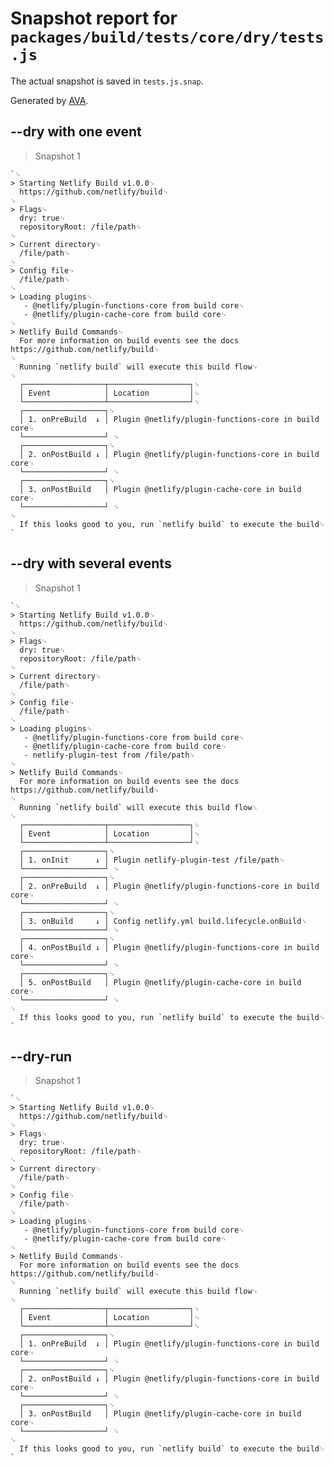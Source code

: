 # Snapshot report for `packages/build/tests/core/dry/tests.js`

The actual snapshot is saved in `tests.js.snap`.

Generated by [AVA](https://ava.li).

## --dry with one event

> Snapshot 1

    `␊
    > Starting Netlify Build v1.0.0␊
      https://github.com/netlify/build␊
    ␊
    > Flags␊
      dry: true␊
      repositoryRoot: /file/path␊
    ␊
    > Current directory␊
      /file/path␊
    ␊
    > Config file␊
      /file/path␊
    ␊
    > Loading plugins␊
       - @netlify/plugin-functions-core from build core␊
       - @netlify/plugin-cache-core from build core␊
    ␊
    > Netlify Build Commands␊
      For more information on build events see the docs https://github.com/netlify/build␊
    ␊
      Running `netlify build` will execute this build flow␊
    ␊
      ┌──────────────────┬──────────────────┐␊
      │ Event            │ Location         │␊
      └──────────────────┴──────────────────┘␊
      ┌──────────────────┐␊
      │ 1. onPreBuild  ↓ │ Plugin @netlify/plugin-functions-core in build core␊
      └──────────────────┘ ␊
      ┌──────────────────┐␊
      │ 2. onPostBuild ↓ │ Plugin @netlify/plugin-functions-core in build core␊
      └──────────────────┘ ␊
      ┌──────────────────┐␊
      │ 3. onPostBuild   │ Plugin @netlify/plugin-cache-core in build core␊
      └──────────────────┘ ␊
    ␊
      If this looks good to you, run `netlify build` to execute the build␊
    `

## --dry with several events

> Snapshot 1

    `␊
    > Starting Netlify Build v1.0.0␊
      https://github.com/netlify/build␊
    ␊
    > Flags␊
      dry: true␊
      repositoryRoot: /file/path␊
    ␊
    > Current directory␊
      /file/path␊
    ␊
    > Config file␊
      /file/path␊
    ␊
    > Loading plugins␊
       - @netlify/plugin-functions-core from build core␊
       - @netlify/plugin-cache-core from build core␊
       - netlify-plugin-test from /file/path␊
    ␊
    > Netlify Build Commands␊
      For more information on build events see the docs https://github.com/netlify/build␊
    ␊
      Running `netlify build` will execute this build flow␊
    ␊
      ┌──────────────────┬──────────────────┐␊
      │ Event            │ Location         │␊
      └──────────────────┴──────────────────┘␊
      ┌──────────────────┐␊
      │ 1. onInit      ↓ │ Plugin netlify-plugin-test /file/path␊
      └──────────────────┘ ␊
      ┌──────────────────┐␊
      │ 2. onPreBuild  ↓ │ Plugin @netlify/plugin-functions-core in build core␊
      └──────────────────┘ ␊
      ┌──────────────────┐␊
      │ 3. onBuild     ↓ │ Config netlify.yml build.lifecycle.onBuild␊
      └──────────────────┘ ␊
      ┌──────────────────┐␊
      │ 4. onPostBuild ↓ │ Plugin @netlify/plugin-functions-core in build core␊
      └──────────────────┘ ␊
      ┌──────────────────┐␊
      │ 5. onPostBuild   │ Plugin @netlify/plugin-cache-core in build core␊
      └──────────────────┘ ␊
    ␊
      If this looks good to you, run `netlify build` to execute the build␊
    `

## --dry-run

> Snapshot 1

    `␊
    > Starting Netlify Build v1.0.0␊
      https://github.com/netlify/build␊
    ␊
    > Flags␊
      dry: true␊
      repositoryRoot: /file/path␊
    ␊
    > Current directory␊
      /file/path␊
    ␊
    > Config file␊
      /file/path␊
    ␊
    > Loading plugins␊
       - @netlify/plugin-functions-core from build core␊
       - @netlify/plugin-cache-core from build core␊
    ␊
    > Netlify Build Commands␊
      For more information on build events see the docs https://github.com/netlify/build␊
    ␊
      Running `netlify build` will execute this build flow␊
    ␊
      ┌──────────────────┬──────────────────┐␊
      │ Event            │ Location         │␊
      └──────────────────┴──────────────────┘␊
      ┌──────────────────┐␊
      │ 1. onPreBuild  ↓ │ Plugin @netlify/plugin-functions-core in build core␊
      └──────────────────┘ ␊
      ┌──────────────────┐␊
      │ 2. onPostBuild ↓ │ Plugin @netlify/plugin-functions-core in build core␊
      └──────────────────┘ ␊
      ┌──────────────────┐␊
      │ 3. onPostBuild   │ Plugin @netlify/plugin-cache-core in build core␊
      └──────────────────┘ ␊
    ␊
      If this looks good to you, run `netlify build` to execute the build␊
    `
